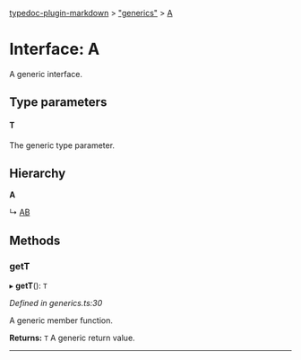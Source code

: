 [typedoc-plugin-markdown](../README.md) > ["generics"](../modules/_generics_.md) > [A](../interfaces/_generics_.a.md)

# Interface: A

A generic interface.

## Type parameters
#### T 

The generic type parameter.

## Hierarchy

**A**

↳  [AB](_generics_.ab.md)

## Methods
<a id="gett"></a>

###  getT

▸ **getT**(): `T`

*Defined in generics.ts:30*

A generic member function.

**Returns:** `T`
A generic return value.

___

